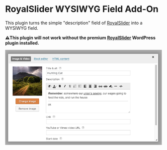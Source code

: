 # RoyalSlider WYSIWYG Field Add-On

This plugin turns the simple "description" field of [RoyalSlider](http://dimsemenov.com/plugins/royal-slider/wordpress/) into a WYSIWYG field.

**:warning:This plugin will not work without the premium [RoyalSlider](http://dimsemenov.com/plugins/royal-slider/wordpress/) WordPress plugin installed.**

![screenshot](/assets/screenshot-1.png)
